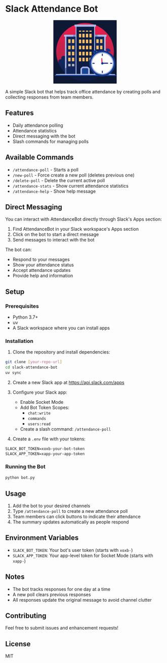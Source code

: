 # Slack Attendance Bot

<p align="center">
  <img src="./logo.png" width="200" alt="logo">
</p>


A simple Slack bot that helps track office attendance by creating polls and collecting responses from team members.

## Features

- Daily attendance polling
- Attendance statistics
- Direct messaging with the bot
- Slash commands for managing polls

## Available Commands

- `/attendance-poll` - Starts a poll
- `/new-poll` - Force create a new poll (deletes previous one)
- `/delete-poll` - Delete the current active poll
- `/attendance-stats` - Show current attendance statistics
- `/attendance-help` - Show help message

## Direct Messaging

You can interact with AttendanceBot directly through Slack's Apps section:

1. Find AttendanceBot in your Slack workspace's Apps section
2. Click on the bot to start a direct message
3. Send messages to interact with the bot

The bot can:
- Respond to your messages
- Show your attendance status
- Accept attendance updates
- Provide help and information

## Setup

### Prerequisites

- Python 3.7+
- uv
- A Slack workspace where you can install apps

### Installation

1. Clone the repository and install dependencies:
```bash
git clone [your-repo-url]
cd slack-attendance-bot
uv sync
```

2. Create a new Slack app at https://api.slack.com/apps

3. Configure your Slack app:
   - Enable Socket Mode
   - Add Bot Token Scopes:
     - `chat:write`
     - `commands`
     - `users:read`
   - Create a slash command: `/attendance-poll`

4. Create a `.env` file with your tokens:
```env
SLACK_BOT_TOKEN=xoxb-your-bot-token
SLACK_APP_TOKEN=xapp-your-app-token
```

### Running the Bot

```bash
python bot.py
```

## Usage

1. Add the bot to your desired channels
2. Type `/attendance-poll` to create a new attendance poll
3. Team members can click buttons to indicate their attendance
4. The summary updates automatically as people respond

## Environment Variables

- `SLACK_BOT_TOKEN`: Your bot's user token (starts with `xoxb-`)
- `SLACK_APP_TOKEN`: Your app-level token for Socket Mode (starts with `xapp-`)

## Notes

- The bot tracks responses for one day at a time
- A new poll clears previous responses
- All responses update the original message to avoid channel clutter

## Contributing

Feel free to submit issues and enhancement requests!

## License

MIT